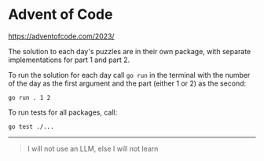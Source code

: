 # Advent of Code

https://adventofcode.com/2023/

The solution to each day's puzzles are in their own package, with separate
implementations for part 1 and part 2.

To run the solution for each day call `go run` in the terminal with the number
of the day as the first argument and the part (either 1 or 2) as the second:

```
go run . 1 2
```

To run tests for all packages, call:

```
go test ./...
```

---

> I will not use an LLM, else I will not learn
